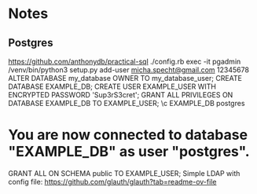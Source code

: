 # Notes

## Postgres

https://github.com/anthonydb/practical-sql
./config.rb exec -it pgadmin /venv/bin/python3 setup.py add-user micha.specht@gmail.com 12345678
ALTER DATABASE my_database OWNER TO my_database_user;
CREATE DATABASE EXAMPLE_DB;
CREATE USER EXAMPLE_USER WITH ENCRYPTED PASSWORD 'Sup3rS3cret';
GRANT ALL PRIVILEGES ON DATABASE EXAMPLE_DB TO EXAMPLE_USER;
\c EXAMPLE_DB postgres
# You are now connected to database "EXAMPLE_DB" as user "postgres".
GRANT ALL ON SCHEMA public TO EXAMPLE_USER;
Simple LDAP with config file: https://github.com/glauth/glauth?tab=readme-ov-file